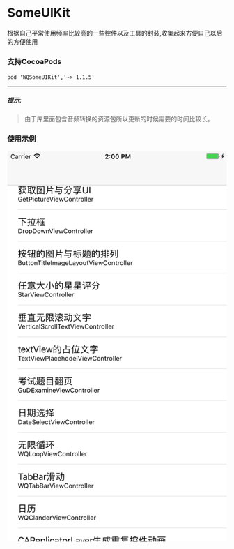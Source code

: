 # SomeUIKit
根据自己平常使用频率比较高的一些控件以及工具的封装,收集起来方便自己以后的方便使用
### 支持CocoaPods
    pod 'WQSomeUIKit','~> 1.1.5'
---
##### 提示:
> 由于库里面包含音频转换的资源包所以更新的时候需要的时间比较长。

### 使用示例
![](WQSomeUIKitDemo.png)
